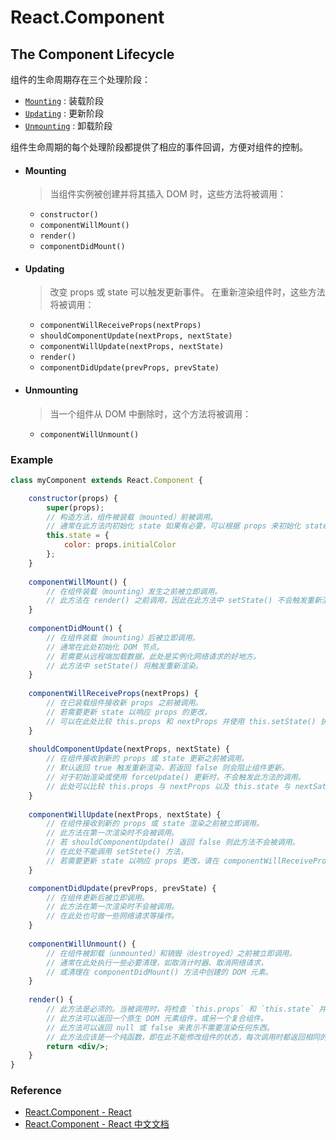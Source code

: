 # React.Component

## The Component Lifecycle

组件的生命周期存在三个处理阶段：

- [`Mounting`](#mounting) : 装载阶段
- [`Updating`](#updating) : 更新阶段
- [`Unmounting`](#unmounting) : 卸载阶段

组件生命周期的每个处理阶段都提供了相应的事件回调，方便对组件的控制。

- #### Mounting
  > 当组件实例被创建并将其插入 DOM 时，这些方法将被调用：
  - `constructor()`
  - `componentWillMount()`
  - `render()`
  - `componentDidMount()`

- #### Updating
  > 改变 props 或 state 可以触发更新事件。 在重新渲染组件时，这些方法将被调用：
  - `componentWillReceiveProps(nextProps)`
  - `shouldComponentUpdate(nextProps, nextState)`
  - `componentWillUpdate(nextProps, nextState)`
  - `render()`
  - `componentDidUpdate(prevProps, prevState)`

- #### Unmounting
  > 当一个组件从 DOM 中删除时，这个方法将被调用：
  - `componentWillUnmount()`

### Example

```jsx
class myComponent extends React.Component {

    constructor(props) {
        super(props);
        // 构造方法，组件被装载（mounted）前被调用。
        // 通常在此方法内初始化 state 如果有必要，可以根据 props 来初始化 state
        this.state = {
            color: props.initialColor
        };
    }
    
    componentWillMount() {
        // 在组件装载（mounting）发生之前被立即调用。
        // 此方法在 render() 之前调用，因此在此方法中 setState() 不会触发重新渲染。
    }
    
    componentDidMount() {
        // 在组件装载（mounting）后被立即调用。
        // 通常在此处初始化 DOM 节点。
        // 若需要从远程端加载数据，此处是实例化网络请求的好地方。
        // 此方法中 setState() 将触发重新渲染。
    }
    
    componentWillReceiveProps(nextProps) {
        // 在已装载组件接收新 props 之前被调用。
        // 若需要更新 state 以响应 props 的更改，
        // 可以在此处比较 this.props 和 nextProps 并使用 this.setState() 执行状态转换。
    }
    
    shouldComponentUpdate(nextProps, nextState) {
        // 在组件接收到新的 props 或 state 更新之前被调用。
        // 默认返回 true 触发重新渲染，若返回 false 则会阻止组件更新。
        // 对于初始渲染或使用 forceUpdate() 更新时，不会触发此方法的调用。
        // 此处可以比较 this.props 与 nextProps 以及 this.state 与 nextSate 并返回 false 以跳过此次更新。
    }
    
    componentWillUpdate(nextProps, nextState) {
        // 在组件接收到新的 props 或 state 渲染之前被立即调用。
        // 此方法在第一次渲染时不会被调用。
        // 若 shouldComponentUpdate() 返回 false 则此方法不会被调用。
        // 在此处不能调用 setStete() 方法，
        // 若需要更新 state 以响应 props 更改，请在 componentWillReceiveProps() 方法内进行。
    }

    componentDidUpdate(prevProps, prevState) {
        // 在组件更新后被立即调用。
        // 此方法在第一次渲染时不会被调用。
        // 在此处也可做一些网络请求等操作。
    }
    
    componentWillUnmount() {
        // 在组件被卸载（unmounted）和销毁（destroyed）之前被立即调用。
        // 通常在此处执行一些必要清理，如取消计时器、取消网络请求，
        // 或清理在 componentDidMount() 方法中创建的 DOM 元素。
    }
    
    render() {
        // 此方法是必须的。当被调用时，将检查 `this.props` 和 `this.state` 并返回一个单独的 React 元素。
        // 此方法可以返回一个原生 DOM 元素组件，或另一个复合组件。
        // 此方法可以返回 null 或 false 来表示不需要渲染任何东西。
        // 此方法应该是一个纯函数，即在此不能修改组件的状态，每次调用时都返回相同的结果。
        return <div/>;
    }
}
```

### Reference

- [React.Component - React](https://facebook.github.io/react/docs/react-component.html)
- [React.Component - React 中文文档](http://www.css88.com/react/docs/react-component.html)
